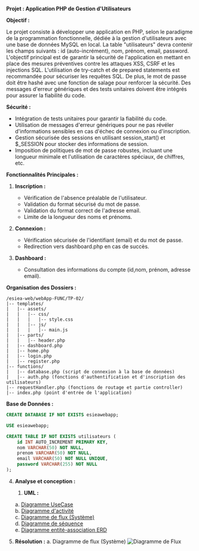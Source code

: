 **Projet : Application PHP de Gestion d'Utilisateurs**

**Objectif :**

Le projet consiste à développer une application en PHP, selon le paradigme de la programmation fonctionnelle, dédiée à la gestion d'utilisateurs avec une base de données MySQL en local. La table "utilisateurs" devra contenir les champs suivants : id (auto-incrément), nom, prénom, email, password. L'objectif principal est de garantir la sécurité de l'application en mettant en place des mesures préventives contre les attaques XSS, CSRF et les injections SQL. L'utilisation de try-catch et de prepared statements est recommandée pour sécuriser les requêtes SQL. De plus, le mot de passe doit être hashé avec une fonction de salage pour renforcer la sécurité. Des messages d'erreur génériques et des tests unitaires doivent être intégrés pour assurer la fiabilité du code.

**Sécurité :**
- Intégration de tests unitaires pour garantir la fiabilité du code.
- Utilisation de messages d'erreur génériques pour ne pas révéler d'informations sensibles en cas d'échec de connexion ou d'inscription.
- Gestion sécurisée des sessions en utilisant session_start() et $_SESSION pour stocker des informations de session.
- Imposition de politiques de mot de passe robustes, incluant une longueur minimale et l'utilisation de caractères spéciaux, de chiffres, etc.

**Fonctionnalités Principales :**

1. **Inscription :**
   - Vérification de l'absence préalable de l'utilisateur.
   - Validation du format sécurisé du mot de passe.
   - Validation du format correct de l'adresse email.
   - Limite de la longueur des noms et prénoms.

2. **Connexion :**
   - Vérification sécurisée de l'identifiant (email) et du mot de passe.
   - Redirection vers dashboard.php en cas de succès.

3. **Dashboard :**
   - Consultation des informations du compte (id,nom, prénom, adresse email).

**Organisation des Dossiers :**

```plaintext
/esiea-web/webApp-FUNC/TP-02/
|-- templates/
|   |-- assets/
|   |   |-- css/
|   |   |   |-- style.css
|   |   |-- js/
|   |   |   |-- main.js
|   |-- parts/
|   |   |-- header.php
|   |-- dashboard.php
|   |-- home.php
|   |-- login.php
|   |-- register.php
|-- functions/
|   |-- database.php (script de connexion à la base de données)
|   |-- auth.php (fonctions d'authentification et d'inscription des utilisateurs)
|-- requestHandler.php (fonctions de routage et partie controller)
|-- index.php (point d'entrée de l'application)
```

**Base de Données :**

```sql
CREATE DATABASE IF NOT EXISTS esieawebapp;

USE esieawebapp;

CREATE TABLE IF NOT EXISTS utilisateurs (
    id INT AUTO_INCREMENT PRIMARY KEY,
    nom VARCHAR(50) NOT NULL,
    prenom VARCHAR(50) NOT NULL,
    email VARCHAR(50) NOT NULL UNIQUE,
    password VARCHAR(255) NOT NULL
);
```
4. **Analyse et conception :**
   1. **UML :**   

   a. [Diagramme UseCase](https://www.lucidchart.com/pages/uml-use-case-diagram)<br>
   b. [Diagramme d'activité](https://www.lucidchart.com/pages/fr/diagramme-dactivite-uml)<br>
   c. [Diagramme de flux (Système)](https://www.lucidchart.com/pages/fr/diagramme-de-flux-de-donnees)<br>
   d. [Diagramme de séquence](https://www.lucidchart.com/pages/fr/diagramme-de-sequence-uml)<br>
   e. [Diagramme entité-association ERD](https://www.edrawsoft.com/fr/what-is-entity-relationship-diagram-erd.html)<br>
5. **Résolution :** 
   a. Diagramme de flux (Système) 
      ![Diagramme de Flux](https://github.com/yugmerabtene/ESIEA-WEB/assets/3670077/bf58869e-8552-4b39-9e37-2fc086f64d5f)
